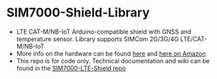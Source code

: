 # SIM7000-Shield-Library
- LTE CAT-M/NB-IoT Arduino-compatible shield with GNSS and temperature sensor. Library supports SIMCom 2G/3G/4G LTE/CAT-M/NB-IoT
- More info on the hardware can be found [here](https://www.botletics.com/products/sim7000-shield) and [here on Amazon](https://a.co/d/apOaGUD)
- This repo is for code only. Technical documentation and wiki can be found in the [SIM7000-LTE-Shield repo](https://github.com/botletics/SIM7000-LTE-Shield)
